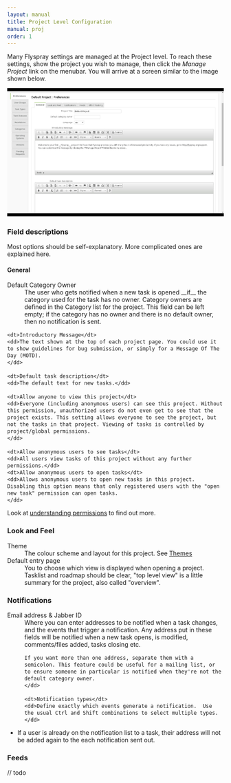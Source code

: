 ```yaml
---
layout: manual
title: Project Level Configuration
manual: proj
order: 1
---
```


Many Flyspray settings are managed at the Project level. To reach these settings, show the project you wish to manage, then click the *Manage Project* link on the menubar.  You will arrive at a screen similar to the image shown below.

<img src="/images/manual/projectoptions.jpg" class="img-responsive" alt="project options">

### Field descriptions 

Most options should be self-explanatory. More complicated ones are explained here.

#### General

<dl>
	<dt>Default Category Owner</dt>
	<dd>The user who gets notified when a new task is opened __if__ the category used for the task has no owner. Category owners are defined in the Category list for the project. This field can be left empty; if the category has no owner and there is no default owner, then no notification is sent.</dd>

	<dt>Introductory Message</dt>
	<dd>The text shown at the top of each project page. You could use it to show guidelines for bug submission, or simply for a Message Of The Day (MOTD).
	</dd>

	<dt>Default task description</dt>
	<dd>The default text for new tasks.</dd>

	<dt>Allow anyone to view this project</dt>
	<dd>Everyone (including anonymous users) can see this project. Without this permission, unauthorized users do not even get to see that the project exists. This setting allows everyone to see the project, but not the tasks in that project. Viewing of tasks is controlled by project/global permissions.
	</dd>

	<dt>Allow anonymous users to see tasks</dt>
	<dd>All users view tasks of this project without any further permissions.</dd>
	<dt>Allow anonymous users to open tasks</dt>
	<dd>Allows anonymous users to open new tasks in this project. Disabling this option means that only registered users with the "open new task" permission can open tasks.
	</dd>
</dl>

Look at [understanding permissions](/manual/understanding_permissions) to find out more.

### Look and Feel

<dl>
	<dt>Theme</dt>
	<dd>The colour scheme and layout for this project. See <a href="/manual/themes">Themes</a></dd>
	<dt>Default entry page</dt>
	<dd>You to choose which view is displayed when opening a project. Tasklist and roadmap should be clear, "top level view" is a little summary for the project, also called "overview".
	</dd>
</dl>

### Notifications 

<dl>
	<dt>Email address & Jabber ID</dt>  
	<dd>Where you can enter addresses to be notified when a task changes, and the events that trigger a notification.  Any address put in these fields will be notified when a new task opens, is modified, comments/files added, tasks closing etc.
	
	If you want more than one address, separate them with a semicolon. This feature could be useful for a mailing list, or to ensure someone in particular is notified when they're not the default category owner.
	</dd>

	<dt>Notification types</dt>
	<dd>Define exactly which events generate a notification.  Use the usual Ctrl and Shift combinations to select multiple types.
	</dd>
</dl>

 * If a user is already on the notification list to a task, their address will not be added again to the each notification sent out.

### Feeds

// todo
